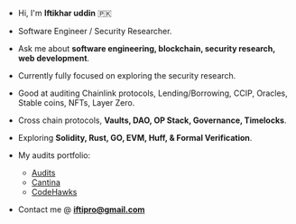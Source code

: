 - Hi, I'm **Iftikhar uddin** 🇵🇰
- Software Engineer / Security Researcher.
- Ask me about **software engineering, blockchain, security research, web development**.
- Currently fully focused on exploring the security research.
- Good at auditing Chainlink protocols, Lending/Borrowing, CCIP, Oracles, Stable coins, NFTs, Layer Zero.
- Cross chain protocols, **Vaults, DAO, OP Stack, Governance, Timelocks**.
- Exploring **Solidity, Rust, GO, EVM, Huff, & Formal Verification**.
- My audits portfolio:
  - [Audits](https://github.com/iftikharuddin/audit-reports)
  - [Cantina](https://cantina.xyz/u/0xTheBlackPanther)
  - [CodeHawks](https://www.codehawks.com/profile/clnca1ftl0000lf08bfytq099)

- Contact me @ **iftipro@gmail.com**





